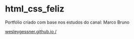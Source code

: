 # html_css_feliz
Portfólio criado com base nos estudos do canal: Marco Bruno

<a href="https://wesleygessner.github.io/" target="_blank"> wesleygessner.github.io /</a>
